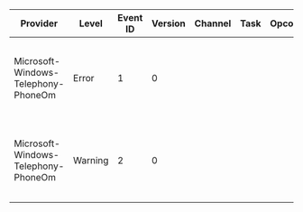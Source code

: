 Provider                             |  Level    |  Event ID  |  Version  |  Channel  |  Task  |  Opcode  |  Keyword  |  Message
-------------------------------------|-----------|------------|-----------|-----------|--------|----------|-----------|---------------------------------------------------------------------
Microsoft-Windows-Telephony-PhoneOm  |  Error    |  1         |  0        |           |        |          |  Error    |  [ERROR] originated HRESULT={P1_HResult} [{P2_String} @ {P3_UInt32}]
Microsoft-Windows-Telephony-PhoneOm  |  Warning  |  2         |  0        |           |        |          |           |  [ERROR] propagated HRESULT={P1_HResult} [{P2_String} @ {P3_UInt32}]